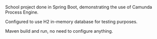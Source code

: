 School project done in Spring Boot, demonstrating the use of Camunda Process Engine.

Configured to use H2 in-memory database for testing purposes.

Maven build and run, no need to configure anything. 
